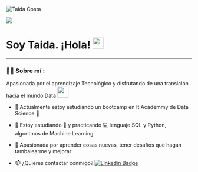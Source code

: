 



![Taida Costa](https://user-images.githubusercontent.com/118725578/226172868-61fe6c53-60a8-42ff-88cc-5308cd551a76.png)



[![](https://img.shields.io/badge/LinkedIn-0077B5?style=for-the-badge&logo=linkedin&logoColor=white)](https://www.linkedin.com/in/taida-costa-catalán-8550b146)

<h1>
  Soy Taida. ¡Hola!
  <img src="https://media.giphy.com/media/hvRJCLFzcasrR4ia7z/giphy.gif" width="30px"/>
</h1>

---
 <div id="header" align="left">

### :woman_technologist: Sobre mí :
  Apasionada por el aprendizaje Tecnológico y disfrutando de una transición hacia el mundo Data <img src="https://media.giphy.com/media/WUlplcMpOCEmTGBtBW/giphy.gif" width="30">
* :telescope: Actualmente estoy estudiando un bootcamp en It Academmy de Data Science :muscle:

* :seedling: Estoy estudiando :blue_book: y practicando :computer: lenguaje SQL y Python, algoritmos de Machine Learning

* :heartbeat: Apasionada por aprender cosas nuevas, tener desafíos que hagan tambalearme y mejorar

* :mailbox: ¿Quieres contactar conmigo? [![Linkedin Badge](https://img.shields.io/badge/-Taida-blue?style=flat&logo=Linkedin&logoColor=white)](https://www.linkedin.com/in/taida-costa-catalán-8550b146)
